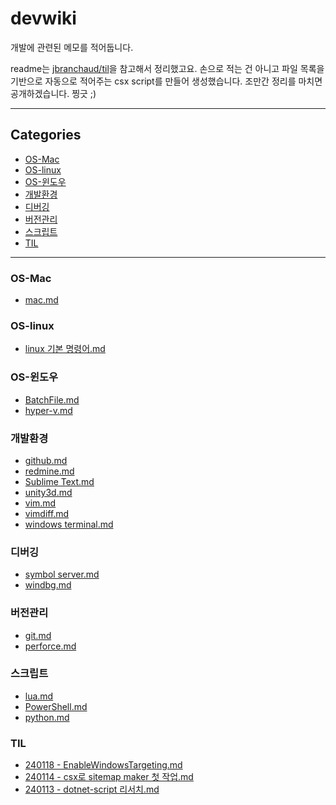 # devwiki

개발에 관련된 메모를 적어둡니다.

readme는 [jbranchaud/til](https://github.com/jbranchaud/til/blob/master/README.md)을 참고해서 정리했고요. 손으로 적는 건 아니고 파일 목록을 기반으로 자동으로 적어주는 csx script를 만들어 생성했습니다.
조만간 정리를 마치면 공개하겠습니다. 찡긋 ;)

---

<!-- sitemap start -->

## Categories

* [OS-Mac](#os-mac)
* [OS-linux](#os-linux)
* [OS-윈도우](#os-윈도우)
* [개발환경](#개발환경)
* [디버깅](#디버깅)
* [버전관리](#버전관리)
* [스크립트](#스크립트)
* [TIL](#til)

---

### OS-Mac

- [mac.md](OS-Mac/mac.md)

### OS-linux

- [linux 기본 명령어.md](OS-linux/linux%20기본%20명령어.md)

### OS-윈도우

- [BatchFile.md](OS-윈도우/BatchFile.md)
- [hyper-v.md](OS-윈도우/hyper-v.md)

### 개발환경

- [github.md](개발환경/github.md)
- [redmine.md](개발환경/redmine.md)
- [Sublime Text.md](개발환경/Sublime%20Text.md)
- [unity3d.md](개발환경/unity3d.md)
- [vim.md](개발환경/vim.md)
- [vimdiff.md](개발환경/vimdiff.md)
- [windows terminal.md](개발환경/windows%20terminal.md)

### 디버깅

- [symbol server.md](디버깅/symbol%20server.md)
- [windbg.md](디버깅/windbg.md)

### 버전관리

- [git.md](버전관리/git.md)
- [perforce.md](버전관리/perforce.md)

### 스크립트

- [lua.md](스크립트/lua.md)
- [PowerShell.md](스크립트/PowerShell.md)
- [python.md](스크립트/python.md)

### TIL

- [240118 - EnableWindowsTargeting.md](TIL/240118%20-%20EnableWindowsTargeting.md)
- [240114 - csx로 sitemap maker 첫 작업.md](TIL/240114%20-%20csx로%20sitemap%20maker%20첫%20작업.md)
- [240113 - dotnet-script 리서치.md](TIL/240113%20-%20dotnet-script%20리서치.md)

<!-- sitemap end -->
